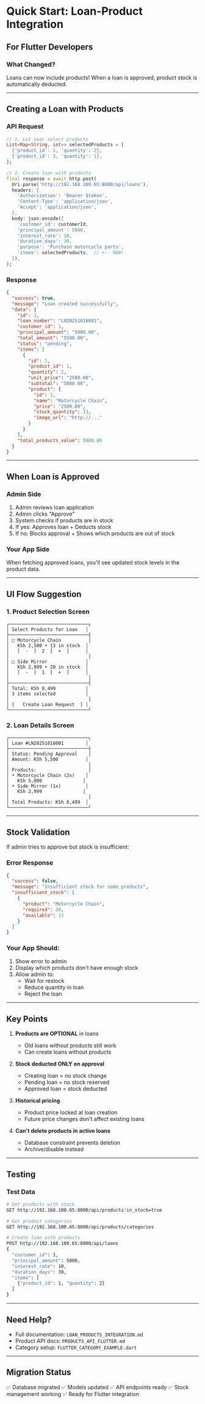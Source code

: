 # Quick Start: Loan-Product Integration

## For Flutter Developers

### What Changed?

Loans can now include products! When a loan is approved, product stock is automatically deducted.

---

## Creating a Loan with Products

### API Request

```dart
// 1. Let user select products
List<Map<String, int>> selectedProducts = [
  {'product_id': 1, 'quantity': 2},
  {'product_id': 3, 'quantity': 1},
];

// 2. Create loan with products
final response = await http.post(
  Uri.parse('http://192.168.100.65:8000/api/loans'),
  headers: {
    'Authorization': 'Bearer $token',
    'Content-Type': 'application/json',
    'Accept': 'application/json',
  },
  body: json.encode({
    'customer_id': customerId,
    'principal_amount': 5000,
    'interest_rate': 10,
    'duration_days': 30,
    'purpose': 'Purchase motorcycle parts',
    'items': selectedProducts,  // <-- NEW!
  }),
);
```

### Response

```json
{
  "success": true,
  "message": "Loan created successfully",
  "data": {
    "id": 1,
    "loan_number": "LN20251016001",
    "customer_id": 1,
    "principal_amount": "5000.00",
    "total_amount": "5500.00",
    "status": "pending",
    "items": [
      {
        "id": 1,
        "product_id": 1,
        "quantity": 2,
        "unit_price": "2500.00",
        "subtotal": "5000.00",
        "product": {
          "id": 1,
          "name": "Motorcycle Chain",
          "price": "2500.00",
          "stock_quantity": 13,
          "image_url": "http://..."
        }
      }
    ],
    "total_products_value": 5000.00
  }
}
```

---

## When Loan is Approved

### Admin Side
1. Admin reviews loan application
2. Admin clicks "Approve"
3. System checks if products are in stock
4. If yes: Approves loan + Deducts stock
5. If no: Blocks approval + Shows which products are out of stock

### Your App Side
When fetching approved loans, you'll see updated stock levels in the product data.

---

## UI Flow Suggestion

### 1. Product Selection Screen
```
┌─────────────────────────────┐
│ Select Products for Loan   │
├─────────────────────────────┤
│ □ Motorcycle Chain          │
│   KSh 2,500 • 13 in stock  │
│   [  -  ]  2  [  +  ]      │
│                             │
│ □ Side Mirror              │
│   KSh 2,999 • 20 in stock  │
│   [  -  ]  1  [  +  ]      │
│                             │
├─────────────────────────────┤
│ Total: KSh 8,499           │
│ 3 items selected           │
│                             │
│ [   Create Loan Request  ] │
└─────────────────────────────┘
```

### 2. Loan Details Screen
```
┌─────────────────────────────┐
│ Loan #LN20251016001        │
├─────────────────────────────┤
│ Status: Pending Approval    │
│ Amount: KSh 5,500          │
│                             │
│ Products:                   │
│ • Motorcycle Chain (2x)    │
│   KSh 5,000               │
│ • Side Mirror (1x)         │
│   KSh 2,999               │
│                             │
│ Total Products: KSh 8,499  │
└─────────────────────────────┘
```

---

## Stock Validation

If admin tries to approve but stock is insufficient:

### Error Response
```json
{
  "success": false,
  "message": "Insufficient stock for some products",
  "insufficient_stock": [
    {
      "product": "Motorcycle Chain",
      "required": 20,
      "available": 13
    }
  ]
}
```

### Your App Should:
1. Show error to admin
2. Display which products don't have enough stock
3. Allow admin to:
   - Wait for restock
   - Reduce quantity in loan
   - Reject the loan

---

## Key Points

1. **Products are OPTIONAL** in loans
   - Old loans without products still work
   - Can create loans without products

2. **Stock deducted ONLY on approval**
   - Creating loan = no stock change
   - Pending loan = no stock reserved
   - Approved loan = stock deducted

3. **Historical pricing**
   - Product price locked at loan creation
   - Future price changes don't affect existing loans

4. **Can't delete products in active loans**
   - Database constraint prevents deletion
   - Archive/disable instead

---

## Testing

### Test Data
```bash
# Get products with stock
GET http://192.168.100.65:8000/api/products?in_stock=true

# Get product categories
GET http://192.168.100.65:8000/api/products/categories

# Create loan with products
POST http://192.168.100.65:8000/api/loans
{
  "customer_id": 1,
  "principal_amount": 5000,
  "interest_rate": 10,
  "duration_days": 30,
  "items": [
    {"product_id": 1, "quantity": 2}
  ]
}
```

---

## Need Help?

- Full documentation: `LOAN_PRODUCTS_INTEGRATION.md`
- Product API docs: `PRODUCTS_API_FLUTTER.md`
- Category setup: `FLUTTER_CATEGORY_EXAMPLE.dart`

---

## Migration Status

✅ Database migrated
✅ Models updated
✅ API endpoints ready
✅ Stock management working
✅ Ready for Flutter integration
